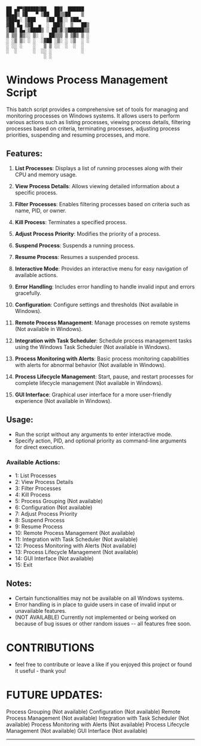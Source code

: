 
```

██ ▄█▀▓█████▓██   ██▓  ██████ 
██▄█▒ ▓█   ▀ ▒██  ██▒▒██    ▒  
▓███▄░ ▒███    ▒██ ██░░ ▓██▄   
▓██ █▄ ▒▓█  ▄  ░ ▐██▓░  ▒   ██▒
▒██▒ █▄░▒████▒ ░ ██▒▓░▒██████▒▒
▒ ▒▒ ▓▒░░ ▒░ ░  ██▒▒▒ ▒ ▒▓▒ ▒ ░
░ ░▒ ▒░ ░ ░  ░▓██ ░▒░ ░ ░▒  ░ ░
░ ░░ ░    ░   ▒ ▒ ░░  ░  ░  ░  
░  ░      ░  ░░ ░           ░  
              ░ ░ 
```

# Windows Process Management Script

This batch script provides a comprehensive set of tools for managing and monitoring processes on Windows systems. It allows users to perform various actions such as listing processes, viewing process details, filtering processes based on criteria, terminating processes, adjusting process priorities, suspending and resuming processes, and more.

## Features:

1. **List Processes**: Displays a list of running processes along with their CPU and memory usage.

2. **View Process Details**: Allows viewing detailed information about a specific process.

3. **Filter Processes**: Enables filtering processes based on criteria such as name, PID, or owner.

4. **Kill Process**: Terminates a specified process.

5. **Adjust Process Priority**: Modifies the priority of a process.

6. **Suspend Process**: Suspends a running process.

7. **Resume Process**: Resumes a suspended process.

8. **Interactive Mode**: Provides an interactive menu for easy navigation of available actions.

9. **Error Handling**: Includes error handling to handle invalid input and errors gracefully.

10. **Configuration**: Configure settings and thresholds (Not available in Windows).
   
11. **Remote Process Management**: Manage processes on remote systems (Not available in Windows).

12. **Integration with Task Scheduler**: Schedule process management tasks using the Windows Task Scheduler (Not available in Windows).

13. **Process Monitoring with Alerts**: Basic process monitoring capabilities with alerts for abnormal behavior (Not available in Windows).

14. **Process Lifecycle Management**: Start, pause, and restart processes for complete lifecycle management (Not available in Windows).

15. **GUI Interface**: Graphical user interface for a more user-friendly experience (Not available in Windows).

## Usage:

- Run the script without any arguments to enter interactive mode.
- Specify action, PID, and optional priority as command-line arguments for direct execution.

### Available Actions:

- 1: List Processes
- 2: View Process Details
- 3: Filter Processes
- 4: Kill Process
- 5: Process Grouping (Not available)
- 6: Configuration (Not available)
- 7: Adjust Process Priority
- 8: Suspend Process
- 9: Resume Process
- 10: Remote Process Management (Not available)
- 11: Integration with Task Scheduler (Not available)
- 12: Process Monitoring with Alerts (Not available)
- 13: Process Lifecycle Management (Not available)
- 14: GUI Interface (Not available)
- 15: Exit

## Notes:

- Certain functionalities may not be available on all Windows systems.
- Error handling is in place to guide users in case of invalid input or unavailable features.
- (NOT AVAILABLE) Currently not implemented or being worked on because of bug issues or other random issues -- all features free soon.


# CONTRIBUTIONS 

- feel free to contribute or leave a like if you enjoyed this project or found it useful - thank you!


# FUTURE UPDATES: 

Process Grouping (Not available)
Configuration (Not available)
Remote Process Management (Not available)
Integration with Task Scheduler (Not available)
Process Monitoring with Alerts (Not available)
Process Lifecycle Management (Not available)
GUI Interface (Not available)

-----
